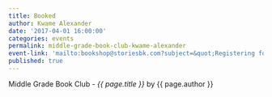 ```yaml
---
title: Booked
author: Kwame Alexander
date: '2017-04-01 16:00:00'
categories: events
permalink: middle-grade-book-club-kwame-alexander
event-link: 'mailto:bookshop@storiesbk.com?subject=&quot;Registering for 4/1 Middle Reader Book Club&quot;'
published: true
---
```

Middle Grade Book Club - *{{ page.title }}* by {{ page.author }}
